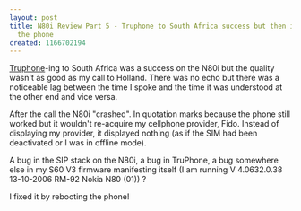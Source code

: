 ```yaml
---
layout: post
title: N80i Review Part 5 - Truphone to South Africa success but then it "crashed"
  the phone
created: 1166702194
---
```

<p>
<a href="http://www.truphone.com/">Truphone</a>-ing to South Africa was a success on the N80i but the quality wasn't as good as my call to Holland. There was no echo but there was a noticeable lag between the time I spoke and the time it was understood at the other end and vice versa.
</p><p>
After the call the N80i "crashed". In quotation marks because the phone still worked but it wouldn't re-acquire my cellphone provider, Fido. Instead of displaying my provider, it displayed nothing (as if the SIM had been deactivated or I was in offline mode).
</p><p>
A bug in the SIP stack on the N80i, a bug in TruPhone, a bug somewhere else in my S60 V3 firmware manifesting itself (I am running V 4.0632.0.38 13-10-2006 RM-92 Nokia N80 (01)) ?
</p><p>
I fixed it by rebooting the phone!
</p>
